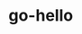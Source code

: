 # go-hello


<script src="https://gist.github.com/JobenNC/7225d179330b55ea9f7fa2880a0a3eea.js"></script>
